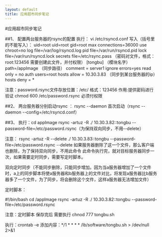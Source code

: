 ```yaml
---
layout: default
title: 应用超市同步笔记
---
```


#应用超市同步笔记


##1、 配置两台服务器的rsync的配置
执行：
vi /etc/rsyncd.conf
写入（括号里的不能写入）：
uid=root
uid=root
gid=root
max connections=36000
use chroot=no
log file=/var/log/rsyncd.log
pid file=/var/run/rsyncd.pid
lock file=/var/run/rsyncd.lock
secrets file=/etc/rsync.pass                 （密码对文件，格式：root:123456   需要创建此文件，并付权限）
[tongbu]                                       （模块名字）
path=/appImage									（同步路径）
comment = server1
ignore errors=yes
read only = no
auth users=root
hosts allow = 10.30.3.83						（同步到某台服务器的ip）
hosts deny = *

注意：password.rsync文件存放位置：/etc/  格式：123456   作用:提供密码进行验证
chmod 600 /etc/password.rsync 必须付权限



##2、 两台服务器分别启动rsync ： rsync --daemon 首次启动（rsync --daemon --config=/etc/rsyncd.conf）

##3、 执行：cd appImage
          rsync -artuz -R ./ 10.30.3.82::tongbu --password-file=/etc/password.rsync（为保持双向同步，不用--delete）
 
 注意：
rsync -artuz -R  --delete ./ 10.30.3.83::tongbu --password-file=/etc/password.rsync
--delete 如果服务器删除了这一个文件，那么客户端也删除，为了保持双向同步，不用此命令
此命令执行完，就对目标服务器同步一次，如果需要定时同步，需要写定时脚本。

双向定时同步（不能同步删除，只能同步增加。因为当a服务器增加了一个文件时，a上的同步脚本将使a服务器和b服务器上的文件对比，将发现a服务器比b服务器多了一个文件，为了同步，将会删除这个文件，这样a服务器无法增加文件）

定时脚本：

#!/bin/bash
cd /appImage
rsync -artuz -R ./ 10.30.3.82::tongbu --password-file=/etc/password.rsync

注意：定时脚本 保存完后 需要执行  chnod 777 tongbu.sh

执行：crontab –e
添加内容：*/1 * * * * /lb/software/tongbu.sh > /dev/null 2>&1